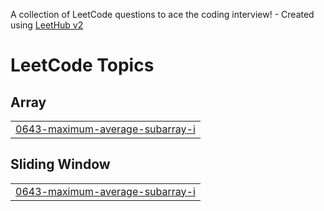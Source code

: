 A collection of LeetCode questions to ace the coding interview! - Created using [LeetHub v2](https://github.com/arunbhardwaj/LeetHub-2.0)
<!---LeetCode Topics Start-->
# LeetCode Topics
## Array
|  |
| ------- |
| [0643-maximum-average-subarray-i](https://github.com/CHINTALAPUDI-CHARAN/leetcode/tree/master/0643-maximum-average-subarray-i) |
## Sliding Window
|  |
| ------- |
| [0643-maximum-average-subarray-i](https://github.com/CHINTALAPUDI-CHARAN/leetcode/tree/master/0643-maximum-average-subarray-i) |
<!---LeetCode Topics End-->